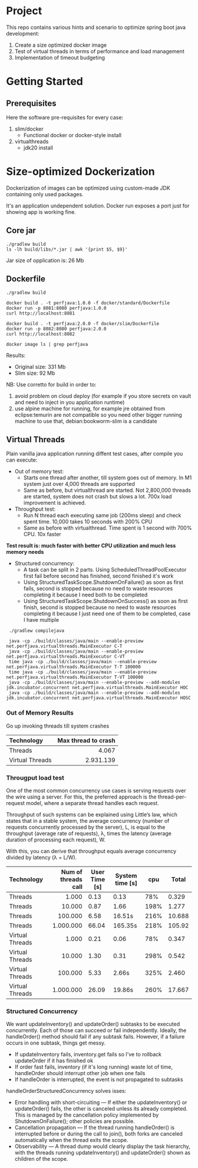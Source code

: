 # Project 
This repo contains various hints and scenario to optimize spring boot java development:
1. Create a size optimized docker image
2. Test of virtual threads in terms of performance and load management
3. Implementation of timeout budgeting

# Getting Started

## Prerequisites
Here the software pre-requisites for every case:
1. slim/docker
   * Functional docker or docker-style install
2. virtualthreads
   * jdk20 install

# Size-optimized Dockerization
Dockerization of images can be optimized using custom-made JDK containing only used packages.

It's an application undependent solution. Docker run exposes a port just for showing app is working fine.

## Core jar
```shell
./gradlew build
ls -lh build/libs/*.jar | awk '{print $5, $9}'
```
Jar size of opplication is: 26 Mb

## Dockerfile
```shell
./gradlew build

docker build . -t perfjava:1.0.0 -f docker/standard/Dockerfile
docker run -p 8081:8080 perfjava:1.0.0
curl http://localhost:8081 

docker build . -t perfjava:2.0.0 -f docker/slim/Dockerfile
docker run -p 8082:8080 perfjava:2.0.0
curl http://localhost:8082

docker image ls | grep perfjava
```

Results:
* Original size: 331 Mb
* Slim size: 92 Mb

NB: Use corretto for build in order to:
1. avoid problem on cloud deploy (for example if you store secrets on vault and need to inject in you application runtime)
2. use alpine machine for running, for example jre obtained from eclipse:temurin are not compatible so you need other bigger running machine to use that, debian:bookworm-slim is a candidate 

## Virtual Threads
Plain vanilla java application running diffent test cases, after compile you can execute:
* Out of memory test:
  * Starts one thread after another, till system goes out of memory. In M1 system just over 4,000 threads are supported
  * Same as before, but virtualthread are started. Not 2,800,000 threads are started, system does not crash but slows a lot. 700x load improvement is achieved.
* Throughput test:
  * Run N thread each executing same job (200ms sleep) and check spent time. 10,000 takes 10 seconds with 200% CPU
  * Same as before with virtualthread. Time spent is 1 second with 700% CPU. 10x faster

**Test result is: much faster with better CPU utilization and much less memory needs**

* Structured concurrency:
  * A task can be split in 2 parts. Using ScheduledThreadPoolExecutor first fail before second has finished, second finished it's work
  * Using StructuredTaskScope.ShutdownOnFailure() as soon as first fails, second is stopped because no need to waste resources completing it because I need both to be completed
  * Using StructuredTaskScope.ShutdownOnSuccess() as soon as first finish, second is stopped because no need to waste resources completing it because I just need one of them to be completed, case I have multiple


```shell
 ./gradlew compilejava
 
 java -cp ./build/classes/java/main --enable-preview net.perfjava.virtualthreads.MainExecutor C-T
 java -cp ./build/classes/java/main --enable-preview net.perfjava.virtualthreads.MainExecutor C-VT
 time java -cp ./build/classes/java/main --enable-preview net.perfjava.virtualthreads.MainExecutor T-T 100000
 time java -cp ./build/classes/java/main --enable-preview net.perfjava.virtualthreads.MainExecutor T-VT 100000
 java -cp ./build/classes/java/main --enable-preview --add-modules jdk.incubator.concurrent net.perfjava.virtualthreads.MainExecutor HOC
 java -cp ./build/classes/java/main --enable-preview --add-modules jdk.incubator.concurrent net.perfjava.virtualthreads.MainExecutor HOSC
```

### Out of Memory Results

Go up invoking threads till system crashes

| Technology      |           Max thread to crash |
|:----------------|------------------------------:|
| Threads         |                         4.067 |
| Virtual Threads |                     2.931.139 |


### Througput load test

One of the most common concurrency use cases is serving requests over the wire using a server. 
For this, the preferred approach is the thread-per-request model, where a separate thread handles each request. 

Throughput of such systems can be explained using Little’s law, which states that in a stable system, 
the average concurrency (number of requests concurrently processed by the server), L, is equal to the throughput (average rate of requests), λ, times the latency (average duration of processing each request), W. 

With this, you can derive that throughput equals average concurrency divided by latency (λ = L/W).


| Technology      | Num of threads call | User Time [s] | System time [s] | cpu  | Total  |
|:----------------|--------------------:|---------------|-----------------|------|--------|
| Threads         |               1.000 | 0.13          | 0.13            | 78%  | 0.329  |
| Threads         |              10.000 | 0.87          | 1.66            | 198% | 1.277  |
| Threads         |             100.000 | 6.58          | 16.51s          | 216% | 10.688 |
| Threads         |           1.000.000 | 66.04         | 165.35s         | 218% | 105.92 |
| Virtual Threads         |               1.000 | 0.21          | 0.06            | 78%  | 0.347  |
| Virtual Threads         |              10.000 | 1.30          | 0.31            | 298% | 0.542  |
| Virtual Threads         |             100.000 | 5.33          | 2.66s           | 325% | 2.460  |
| Virtual Threads         |           1.000.000 | 26.09         | 19.86s          | 260% | 17.667 |


### Structured Concurrency

We want updateInventory() and updateOrder() subtasks to be executed concurrently.
Each of those can succeed or fail independently. Ideally, the handleOrder() method should fail if any subtask fails. However, if a failure occurs in one subtask, things get messy.

* If updateInventory fails, inventory.get fails so I've to rollback updateOrder if it has finished ok
* If order fast fails, inventory (if it's long running) waste lot of time, handleOrder should interrupt other job when one fails
* If handleOrder is interrupted, the event is not propagated to subtasks

handleOrderStructuredConcurrency solves isses:
* Error handling with short-circuiting — If either the updateInventory() or updateOrder() fails, the other is canceled unless its already completed. This is managed by the cancellation policy implemented by ShutdownOnFailure(); other policies are possible.
* Cancellation propagation — If the thread running handleOrder() is interrupted before or during the call to join(), both forks are canceled automatically when the thread exits the scope.
* Observability — A thread dump would clearly display the task hierarchy, with the threads running updateInventory() and updateOrder() shown as children of the scope.



